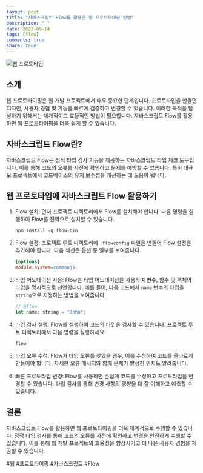```yaml
---
layout: post
title: "자바스크립트 Flow를 활용한 웹 프로토타이핑 방법"
description: " "
date: 2023-09-14
tags: [flow]
comments: true
share: true
---
```


![웹 프로토타입](https://images.unsplash.com/photo-1573497499708-4eab7ffd4f3e)

## 소개

웹 프로토타이핑은 웹 개발 프로젝트에서 매우 중요한 단계입니다. 프로토타입을 만들면 디자인, 사용자 경험 및 기능을 빠르게 검증하고 변경할 수 있습니다. 이러한 목적을 달성하기 위해서는 체계적이고 효율적인 방법이 필요합니다. 자바스크립트 Flow를 활용하면 웹 프로토타이핑을 더욱 쉽게 할 수 있습니다.

## 자바스크립트 Flow란?

자바스크립트 Flow는 정적 타입 검사 기능을 제공하는 자바스크립트 타입 체크 도구입니다. 이를 통해 코드의 오류를 사전에 확인하고 문제를 예방할 수 있습니다. 특히 대규모 프로젝트에서 코드베이스의 유지 보수성을 개선하는 데 도움이 됩니다.

## 웹 프로토타입에 자바스크립트 Flow 활용하기

1. Flow 설치: 먼저 프로젝트 디렉토리에서 Flow를 설치해야 합니다. 다음 명령을 실행하여 Flow를 전역으로 설치할 수 있습니다.
   ```
   npm install -g flow-bin
   ```

2. Flow 설정: 프로젝트 루트 디렉토리에 `.flowconfig` 파일을 만들어 Flow 설정을 추가해야 합니다. 다음 섹션은 옵션 중 일부를 보여줍니다.
   ```ini
   [options]
   module.system=commonjs
   ```

3. 타입 어노테이션 사용: Flow는 타입 어노테이션을 사용하여 변수, 함수 및 객체의 타입을 명시적으로 선언합니다. 예를 들어, 다음 코드에서 `name` 변수의 타입을 `string`으로 지정하는 방법을 보여줍니다.
   ```javascript
   // @flow
   let name: string = "John";
   ```

4. 타입 검사 실행: Flow를 실행하여 코드의 타입을 검사할 수 있습니다. 프로젝트 루트 디렉토리에서 다음 명령을 실행하세요.
   ```
   flow
   ```

5. 타입 오류 수정: Flow가 타입 오류를 찾았을 경우, 이를 수정하여 코드를 올바르게 만들어야 합니다. 자세한 오류 메시지와 함께 문제가 발생한 위치도 알려줍니다.

6. 빠른 프로토타입 변경: Flow를 사용하면 손쉽게 코드를 수정하고 프로토타입을 변경할 수 있습니다. 타입 검사를 통해 변경 사항의 영향을 더 잘 이해하고 예측할 수 있습니다.

## 결론

자바스크립트 Flow를 활용하면 웹 프로토타이핑을 더욱 체계적으로 수행할 수 있습니다. 정적 타입 검사를 통해 코드의 오류를 사전에 확인하고 변경을 안전하게 수행할 수 있습니다. 이를 통해 웹 개발 프로젝트의 효율성을 향상시키고 더 나은 사용자 경험을 제공할 수 있습니다.

#웹 #프로토타이핑 #자바스크립트 #Flow